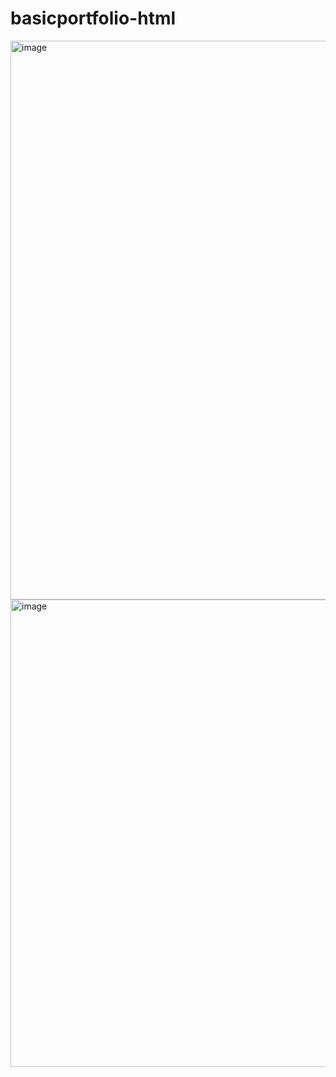 # basicportfolio-html
<img width="1892" height="894" alt="image" src="https://github.com/user-attachments/assets/5a9eaff3-a304-42e0-ab17-6e53ca39f7ec" />
<img width="1919" height="748" alt="image" src="https://github.com/user-attachments/assets/381def5b-4a66-4753-8acd-4aba0ab43043" />

